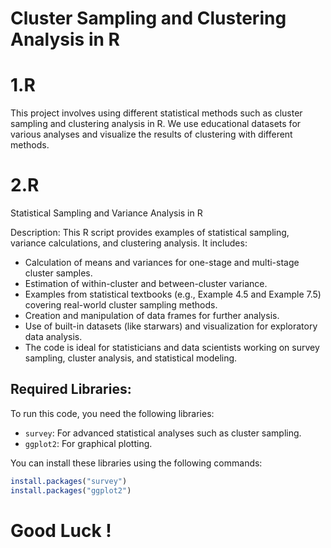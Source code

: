 # Cluster Sampling and Clustering Analysis in R

# 1.R
This project involves using different statistical methods such as cluster sampling and clustering analysis in R. We use educational datasets for various analyses and visualize the results of clustering with different methods.

# 2.R
Statistical Sampling and Variance Analysis in R

Description: This R script provides examples of statistical sampling, variance calculations, and clustering analysis. It includes:

- Calculation of means and variances for one-stage and multi-stage cluster samples.
- Estimation of within-cluster and between-cluster variance.
- Examples from statistical textbooks (e.g., Example 4.5 and Example 7.5) covering real-world cluster sampling methods.
- Creation and manipulation of data frames for further analysis.
- Use of built-in datasets (like starwars) and visualization for exploratory data analysis.
- The code is ideal for statisticians and data scientists working on survey sampling, cluster analysis, and statistical modeling.

## Required Libraries:
To run this code, you need the following libraries:
- `survey`: For advanced statistical analyses such as cluster sampling.
- `ggplot2`: For graphical plotting.

You can install these libraries using the following commands:
```R
install.packages("survey")
install.packages("ggplot2")
```
# Good Luck !
